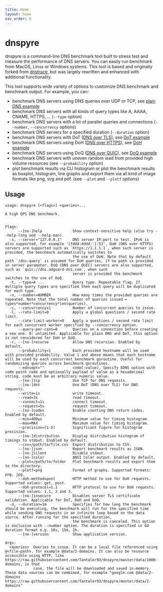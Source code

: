 ```yaml
---
title: Home
layout: home
nav_order: 0
---
```


# dnspyre

dnspyre is a command-line DNS benchmark tool built to stress test and measure the performance of DNS servers. You can easily run benchmark from MacOS, Linux or Windows systems.
This tool is based and originally forked from [dnstrace](https://github.com/redsift/dnstrace), but was largely rewritten and enhanced with additional functionality.

This tool supports wide variety of options to customize DNS benchmark and benchmark output. For example, you can:
* benchmark DNS servers using DNS queries over UDP or TCP, see [plain DNS example](plaindns.md)
* benchmark DNS servers with all kinds of query types like A, AAAA, CNAME, HTTPS, ... (`--type` option)
* benchmark DNS servers with a lot of parallel queries and connections (`--number`, `--concurrency` options)
* benchmark DNS servers for a specified duration (`--duration` option)
* benchmark DNS servers with DoT ([DNS over TLS](https://datatracker.ietf.org/doc/html/rfc7858)), see [DoT example](dot.md)
* benchmark DNS servers using DoH ([DNS over HTTPS](https://datatracker.ietf.org/doc/html/rfc8484)), see [DoH example](doh.md)
* benchmark DNS servers using DoQ ([DNS over QUIC](https://datatracker.ietf.org/doc/rfc9250/)), see [DoQ example](doq.md)
* benchmark DNS servers with uneven random load from provided high volume resources (see `--probability` option)
* plot benchmark results via CLI histogram or plot the benchmark results as boxplot, histogram, line graphs and export them via all kind of image formats like png, svg and pdf. (see `--plot` and `--plotf` options) 

## Usage

```
usage: dnspyre [<flags>] <queries>...

A high QPS DNS benchmark.


Flags:
      --[no-]help              Show context-sensitive help (also try --help-long and --help-man).
  -s, --server="127.0.0.1"     DNS server IP:port to test. IPv6 is also supported, for example '[fddd:dddd::]:53'. DoH (DNS over HTTPS) servers are supported such as `https://1.1.1.1`, when such server is provided, the benchmark automatically switches to
                               the use of DoH. Note that by default path `/dns-query` is assumed for DoH queries, if no path is provided in server parameter. DoQ (DNS over QUIC) servers are also supported, such as `quic://dns.adguard-dns.com`, when such
                               server is provided the benchmark switches to the use of DoQ.
  -t, --type=A ...             Query type. Repeatable flag. If multiple query types are specified then each query will be duplicated for each type.
  -n, --number=NUMBER          How many times the provided queries are repeated. Note that the total number of queries issued = types*number*concurrency*len(queries).
  -c, --concurrency=1          Number of concurrent queries to issue.
  -l, --rate-limit=0           Apply a global questions / second rate limit.
      --rate-limit-worker=0    Apply a questions / second rate limit for each concurrent worker specified by --concurrency option.
      --query-per-conn=0       Queries on a connection before creating a new one. 0: unlimited. Applicable for plain DNS and DoT, this option is not considered for DoH or DoQ.
  -r, --[no-]recurse           Allow DNS recursion. Enabled by default.
      --probability=1          Each provided hostname will be used with provided probability. Value 1 and above means that each hostname will be used by each concurrent benchmark goroutine. Useful for randomizing queries across benchmark goroutines.
      --ednsopt=""             code[:value], Specify EDNS option with code point code and optionally payload of value as a hexadecimal string. code must be an arbitrary numeric value.
      --[no-]tcp               Use TCP for DNS requests.
      --[no-]dot               Use DoT (DNS over TLS) for DNS requests.
      --write=1s               write timeout.
      --read=3s                read timeout.
      --connect=1s             connect timeout.
      --request=5s             request timeout.
      --[no-]codes             Enable counting DNS return codes. Enabled by default.
      --min=400µs              Minimum value for timing histogram.
      --max=MAX                Maximum value for timing histogram.
      --precision=[1-5]        Significant figure for histogram precision.
      --[no-]distribution      Display distribution histogram of timings to stdout. Enabled by default.
      --csv=/path/to/file.csv  Export distribution to CSV.
      --[no-]json              Report benchmark results as JSON.
      --[no-]silent            Disable stdout.
      --[no-]color             ANSI Color output. Enabled by default.
      --plot=/path/to/folder   Plot benchmark results and export them to the directory.
      --plotf=png              Format of graphs. Supported formats: png, jpg.
      --doh-method=post        HTTP method to use for DoH requests. Supported values: get, post.
      --doh-protocol=1.1       HTTP protocol to use for DoH requests. Supported values: 1.1, 2 and 3.
      --[no-]insecure          Disables server TLS certificate validation. Applicable for DoT, DoH and DoQ.
  -d, --duration=1m            Specifies for how long the benchmark should be executing, the benchmark will run for the specified time while sending DNS requests in an infinite loop based on the data source. After running for the specified duration,
                               the benchmark is canceled. This option is exclusive with --number option. The duration is specified in GO duration format e.g. 10s, 15m, 1h.
      --[no-]version           Show application version.

Args:
  <queries>  Queries to issue. It can be a local file referenced using @<file-path>, for example @data/2-domains. It can also be resource accessible using HTTP, like https://raw.githubusercontent.com/Tantalor93/dnspyre/master/data/1000-domains, in that
             case, the file will be downloaded and saved in-memory. These data sources can be combined, for example "google.com @data/2-domains https://raw.githubusercontent.com/Tantalor93/dnspyre/master/data/2-domains"
```
